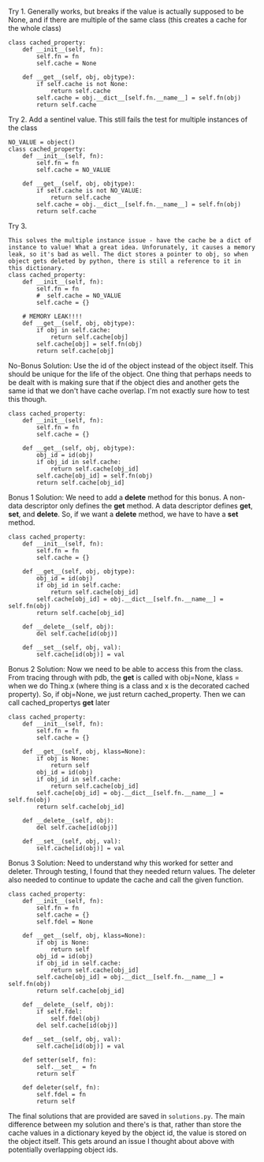 Try 1.
Generally works, but breaks if the value is actually supposed to be None, and if there are multiple of the same class (this creates a cache for the whole class)

```
class cached_property:
    def __init__(self, fn):
        self.fn = fn
        self.cache = None

    def __get__(self, obj, objtype):
        if self.cache is not None:
            return self.cache
        self.cache = obj.__dict__[self.fn.__name__] = self.fn(obj)
        return self.cache
```

Try 2.
Add a sentinel value. This still fails the test for multiple instances of the class

```
NO_VALUE = object()
class cached_property:
    def __init__(self, fn):
        self.fn = fn
        self.cache = NO_VALUE

    def __get__(self, obj, objtype):
        if self.cache is not NO_VALUE:
            return self.cache
        self.cache = obj.__dict__[self.fn.__name__] = self.fn(obj)
        return self.cache
```

Try 3.
```
This solves the multiple instance issue - have the cache be a dict of instance to value! What a great idea. Unforunately, it causes a memory leak, so it's bad as well. The dict stores a pointer to obj, so when object gets deleted by python, there is still a reference to it in this dictionary.
class cached_property:
    def __init__(self, fn):
        self.fn = fn
        #  self.cache = NO_VALUE
        self.cache = {}

    # MEMORY LEAK!!!!
    def __get__(self, obj, objtype):
        if obj in self.cache:
            return self.cache[obj]
        self.cache[obj] = self.fn(obj)
        return self.cache[obj]
```

No-Bonus Solution:
Use the id of the object instead of the object itself. This should be unique for the life of the object. One thing that perhaps needs to be dealt with is making sure that if the object dies and another gets the same id that we don't have cache overlap. I'm not exactly sure how to test this though.
```
class cached_property:
    def __init__(self, fn):
        self.fn = fn
        self.cache = {}

    def __get__(self, obj, objtype):
        obj_id = id(obj)
        if obj_id in self.cache:
            return self.cache[obj_id]
        self.cache[obj_id] = self.fn(obj)
        return self.cache[obj_id]
```

Bonus 1 Solution:
    We need to add a __delete__ method for this bonus. A non-data descriptor only defines the __get__ method. A data descriptor defines __get__, __set__, and __delete__. So, if we want a __delete__ method, we have to have a __set__ method.
    

```
class cached_property:
    def __init__(self, fn):
        self.fn = fn
        self.cache = {}

    def __get__(self, obj, objtype):
        obj_id = id(obj)
        if obj_id in self.cache:
            return self.cache[obj_id]
        self.cache[obj_id] = obj.__dict__[self.fn.__name__] = self.fn(obj)
        return self.cache[obj_id]

    def __delete__(self, obj):
        del self.cache[id(obj)]

    def __set__(self, obj, val):
        self.cache[id(obj)] = val
```

Bonus 2 Solution:
    Now we need to be able to access this from the class. From tracing through with pdb, the __get__ is called with obj=None, klass = <calling class> when we do Thing.x (where thing is a class and x is the decorated cached property). So, if obj=None, we just return cached_property. Then we can call cached_propertys __get__ later

```
class cached_property:
    def __init__(self, fn):
        self.fn = fn
        self.cache = {}

    def __get__(self, obj, klass=None):
        if obj is None:
            return self
        obj_id = id(obj)
        if obj_id in self.cache:
            return self.cache[obj_id]
        self.cache[obj_id] = obj.__dict__[self.fn.__name__] = self.fn(obj)
        return self.cache[obj_id]

    def __delete__(self, obj):
        del self.cache[id(obj)]

    def __set__(self, obj, val):
        self.cache[id(obj)] = val
```

Bonus 3 Solution:
    Need to understand why this worked for setter and deleter. Through testing, I found that they needed return values. The deleter also needed to continue to update the cache and call the given function.


```
class cached_property:
    def __init__(self, fn):
        self.fn = fn
        self.cache = {}
        self.fdel = None

    def __get__(self, obj, klass=None):
        if obj is None:
            return self
        obj_id = id(obj)
        if obj_id in self.cache:
            return self.cache[obj_id]
        self.cache[obj_id] = obj.__dict__[self.fn.__name__] = self.fn(obj)
        return self.cache[obj_id]

    def __delete__(self, obj):
        if self.fdel:
            self.fdel(obj)
        del self.cache[id(obj)]

    def __set__(self, obj, val):
        self.cache[id(obj)] = val

    def setter(self, fn):
        self.__set__ = fn
        return self

    def deleter(self, fn):
        self.fdel = fn
        return self
```

The final solutions that are provided are saved in `solutions.py`. The main difference between my solution and there's is that, rather than store the cache values in a dictionary keyed by the object id, the value is stored on the object itself. This gets around an issue I thought about above with potentially overlapping object ids.



